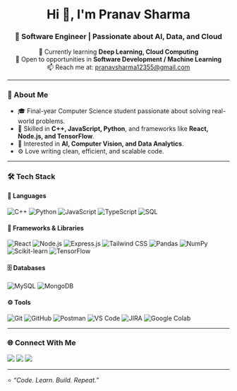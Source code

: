 <!-- Header -->
<h1 align="center">Hi 👋, I'm Pranav Sharma</h1>
<h3 align="center">🚀 Software Engineer | Passionate about AI, Data, and Cloud</h3>

<!-- About Section -->
<p align="center">
🌱 Currently learning <strong>Deep Learning, Cloud Computing</strong><br>
💼 Open to opportunities in <strong>Software Development / Machine Learning</strong><br>
📫 Reach me at: <a href="mailto:pranavsharma12355@gmail.com">pranavsharma12355@gmail.com</a>
</p>

---

### 🧠 About Me

- 🎓 Final-year Computer Science student passionate about solving real-world problems.
- 🧩 Skilled in **C++, JavaScript, Python**, and frameworks like **React, Node.js, and TensorFlow**.
- 🧰 Interested in **AI, Computer Vision, and Data Analytics**.
- ⚙️ Love writing clean, efficient, and scalable code.

---

### 🛠️ Tech Stack

#### 🚀 Languages
![C++](https://img.shields.io/badge/C++-00599C?style=for-the-badge&logo=cplusplus&logoColor=white)
![Python](https://img.shields.io/badge/Python-3776AB?style=for-the-badge&logo=python&logoColor=white)
![JavaScript](https://img.shields.io/badge/JavaScript-000000?style=for-the-badge&logo=javascript&logoColor=F7DF1E)
![TypeScript](https://img.shields.io/badge/TypeScript-3178C6?style=for-the-badge&logo=typescript&logoColor=white)
![SQL](https://img.shields.io/badge/SQL-336791?style=for-the-badge&logo=postgresql&logoColor=white)

#### 🧩 Frameworks & Libraries
![React](https://img.shields.io/badge/React-20232A?style=for-the-badge&logo=react&logoColor=61DAFB)
![Node.js](https://img.shields.io/badge/Node.js-339933?style=for-the-badge&logo=node-dot-js&logoColor=white)
![Express.js](https://img.shields.io/badge/Express.js-000000?style=for-the-badge&logo=express&logoColor=white)
![Tailwind CSS](https://img.shields.io/badge/Tailwind_CSS-06B6D4?style=for-the-badge&logo=tailwindcss&logoColor=white)
![Pandas](https://img.shields.io/badge/Pandas-150458?style=for-the-badge&logo=pandas&logoColor=white)
![NumPy](https://img.shields.io/badge/NumPy-013243?style=for-the-badge&logo=numpy&logoColor=white)
![Scikit-learn](https://img.shields.io/badge/Scikit--learn-F7931E?style=for-the-badge&logo=scikitlearn&logoColor=white)
![TensorFlow](https://img.shields.io/badge/TensorFlow-FF6F00?style=for-the-badge&logo=tensorflow&logoColor=white)

#### 🗄️ Databases
![MySQL](https://img.shields.io/badge/MySQL-4479A1?style=for-the-badge&logo=mysql&logoColor=white)
![MongoDB](https://img.shields.io/badge/MongoDB-47A248?style=for-the-badge&logo=mongodb&logoColor=white)

#### ⚙️ Tools
![Git](https://img.shields.io/badge/Git-F05032?style=for-the-badge&logo=git&logoColor=white)
![GitHub](https://img.shields.io/badge/GitHub-181717?style=for-the-badge&logo=github&logoColor=white)
![Postman](https://img.shields.io/badge/Postman-FF6C37?style=for-the-badge&logo=postman&logoColor=white)
![VS Code](https://img.shields.io/badge/VS_Code-007ACC?style=for-the-badge&logo=visualstudiocode&logoColor=white)
![JIRA](https://img.shields.io/badge/JIRA-0052CC?style=for-the-badge&logo=jira&logoColor=white)
![Google Colab](https://img.shields.io/badge/Google_Colab-F9AB00?style=for-the-badge&logo=googlecolab&logoColor=white)

---

### 🌐 Connect With Me

<!-- <p align="center"> -->
  <a href="https://linkedin.com/in/pranavsharma26" target="_blank"><img src="https://img.shields.io/badge/LinkedIn-0A66C2?style=for-the-badge&logo=linkedin&logoColor=white"/></a>
  <a href="https://github.com/pranavsharma26" target="_blank"><img src="https://img.shields.io/badge/GitHub-171515?style=for-the-badge&logo=github&logoColor=white"/></a>
  <a href="mailto:pranavsharma12355@gmail.com"><img src="https://img.shields.io/badge/Email-D14836?style=for-the-badge&logo=gmail&logoColor=white"/></a>
<!-- </p> -->

---

⭐️ *“Code. Learn. Build. Repeat.”*
